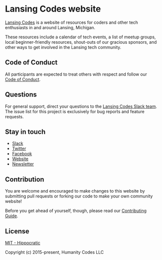 # Lansing Codes website

[Lansing Codes](https://www.lansing.codes) is a website of resources for coders
and other tech enthusiasts in and around Lansing, Michigan.

These resources include a calendar of tech events, a list of meetup groups,
local beginner-friendly resources, shout-outs of our gracious sponsors, and
other ways to get involved in the Lansing tech community.

## Code of Conduct

All participants are expected to treat others with respect and follow our [Code of Conduct](https://www.lansing.codes/code-of-conduct/).

## Questions

For general support, direct your questions to the
[Lansing Codes Slack team](http://slack.lansing.codes). The issue list for this
project is exclusively for bug reports and feature requests.

## Stay in touch

- [Slack](http://slack.lansing.codes)
- [Twitter](https://twitter.com/lansingcodes)
- [Facebook](https://www.facebook.com/lansingcodes)
- [Website](https://www.lansing.codes)
- [Newsletter](http://bit.ly/lansing-codes-newsletter)

## Contribution

You are welcome and encouraged to make changes to this website by submitting
pull requests or forking our code to make your own community website!

Before you get ahead of yourself, though, please read our
[Contributing Guide](https://github.com/lansingcodes/www/blob/master/.github/CONTRIBUTING.md).

## License

[MIT - Hippocratic](https://firstdonoharm.dev)

Copyright (c) 2015-present, Humanity Codes LLC
